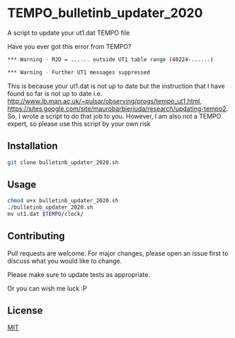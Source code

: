 # TEMPO_bulletinb_updater_2020
A script to update your ut1.dat TEMPO file

Have you ever got this error from TEMPO? 

```bash
*** Warning - MJD = ...... outside UT1 table range (40224-......)

*** Warning - Further UT1 messages suppressed
```

This is because your ut1.dat is not up to date but the instruction that I have found so far is not up to date i.e. http://www.jb.man.ac.uk/~pulsar/observing/progs/tempo_ut1.html, https://sites.google.com/site/maurobarbieriuda/research/updating-tempo2.
So, I wrote a script to do that job to you.  However, I am also not a TEMPO expert, so please use this script by your own risk 

## Installation
```bash
git clone bulletinb_updater_2020.sh
```

## Usage
```bash
chmod u+x bulletinb_updater_2020.sh
./bulletinb_updater_2020.sh
mv ut1.dat $TEMPO/clock/ 
```

## Contributing
Pull requests are welcome. For major changes, please open an issue first to discuss what you would like to change.

Please make sure to update tests as appropriate.

Or you can wish me luck :P 

## License
[MIT](https://choosealicense.com/licenses/mit/)
